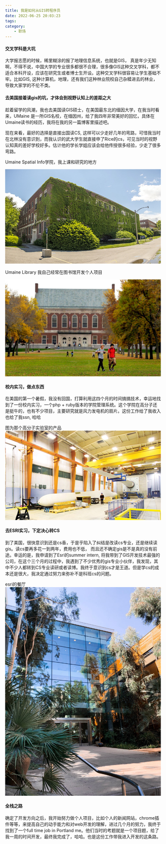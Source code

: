 ```yaml
---
title: 我是如何从GIS转程序员
date: 2022-06-25 20:03:23
tags:
category:
    - 职场
---
```


#### 交叉学科是大坑
大学报志愿的时候，稀里糊涂的报了地理信息系统，也就是GIS， 真是年少无知啊，不得不说，中国大学的专业很多都很不合理，很多像GIS这种交叉学科，都不适合本科开设，应该在研究生或者博士生开设。这种交叉学科很容易让学生基础不牢。比如GIS, 这种计算机，地理，还有我们这种林业院校自己杂糅进去的林业，导致大家学的不伦不类。

#### 去美国接着读gis的坑，才体会到视野认知上的差距之大
趁着留学的风潮，我也去美国读GIS硕士，在美国最东北的缅因大学，在我当时看来，UMaine 是一所GIS名校，在缅因州，给了我四年非常美好的回忆，具体在Umaine读书的经历，我将在我的另一篇博客里描述吧。

现在来看，最好的选择是直接出国读CS, 这样可以少走好几年的弯路，可惜我当时在北林没有意识到，而我认识的武大学生就直接申了Rice的cs，可见当时的视野认知真的差好学校好多。估计他的学长学姐应该会给他传授很多经验，少走了很多弯路。

Umaine Spatial Info学院，我上课和研究的地方

![image](./images/boardman.jpeg)

Umaine Library 我自己经常在图书馆开发个人项目

![image](./images/umaine_library.jpeg)

#### 校内实习，做点东西
在美国的第一个暑假，我没有回国，打算利用这四个月的时间搞搞技术，幸运地找到了一份校内实习，一个php + ruby版本的学院管理系统。这个学院在高分子还是挺牛的，也有不少项目，主要研究就是风力发电机的扇片。这份工作给了我收入也给了我ssn, 哈哈

图为那个高分子实验室的产品
![image](./images/offshorewind.jpeg)


#### 去ESRI实习，下定决心转CS
到了美国，很快意识到还是cs香，于是乎陷入了纠结是改读cs专业，还是继续读gis。读cs要再多花一到两年，费用也不低， 而且还不确定gis是不是真的没有前途。幸运的是，我申请到了Esri的summer intern, 将我带到了GIS开发技术最强的公司，在这个三个月的过程中，我遇到了不少优秀的gis专业小伙伴，我发现，其中不少人都转到CS专业读研或者读博。我终于意识到cs才是王道。但是学cs的成本还是很大，我决定通过努力来弥补不是科班cs的问题。

esri的餐厅
![image](./images/esri_dining.jpeg)

#### 全栈之路
确定了开发方向之后，我开始努力做个人项目，比如个人的新闻网站，chrome插件等等，来提高自己的动手能力和对web开发的理解，进过几个月的努力，我终于找到了一个full time job in Portland me。他们当时的考题就是一个项目题，给了我一周的时间开发，最终我完成了，哈哈。也是这份工作带我进入开发的这条路。


